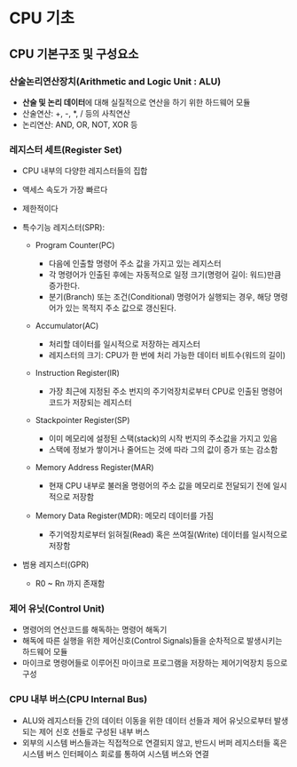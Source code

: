 # CPU 기초

## CPU 기본구조 및 구성요소

### 산술논리연산장치(Arithmetic and Logic Unit : ALU)

* **산술 및 논리 데이터**에 대해 실질적으로 연산을 하기 위한 하드웨어 모듈
* 산술연산: +, -, *, / 등의 사칙연산
* 논리연산: AND, OR, NOT, XOR 등

### 레지스터 세트(Register Set)

* CPU 내부의 다양한 레지스터들의 집합
* 액세스 속도가 가장 빠르다
* 제한적이다
* 특수기능 레지스터(SPR):
    * Program Counter(PC)
        * 다음에 인출할 명령어 주소 값을 가지고 있는 레지스터
        * 각 명령어가 인출된 후에는 자동적으로 일정 크기(명령어 길이: 워드)만큼 증가한다.
        * 분기(Branch) 또는 조건(Conditional) 명령어가 실행되는 경우, 해당 명령어가 있는 목적지 주소 값으로 갱신된다.

    * Accumulator(AC)
        * 처리할 데이터를 일시적으로 저장하는 레지스터
        * 레지스터의 크기: CPU가 한 번에 처리 가능한 데이터 비트수(워드의 길이)

    * Instruction Register(IR)
        * 가장 최근에 지정된 주소 번지의 주기억장치로부터 CPU로 인출된 명령어 코드가 저장되는 레지스터

    * Stackpointer Register(SP)
        * 이미 메모리에 설정된 스택(stack)의 시작 번지의 주소값을 가지고 있음
        * 스택에 정보가 쌓이거나 줄어드는 것에 따라 그의 값이 증가 또는 감소함

    * Memory Address Register(MAR)
        * 현재 CPU 내부로 불러올 명령어의 주소 값을 메모리로 전달되기 전에 일시적으로 저장함

    * Memory Data Register(MDR): 메모리 데이터를 가짐
        * 주기억장치로부터 읽혀질(Read) 혹은 쓰여질(Write) 데이터를 일시적으로 저장함

* 범용 레지스터(GPR)
    * R0 ~ Rn 까지 존재함

### 제어 유닛(Control Unit)

* 명령어의 연산코드를 해독하는 명령어 해독기
* 해독에 따른 실행을 위한 제어신호(Control Signals)들을 순차적으로 발생시키는 하드웨어 모듈
* 마이크로 명령어들로 이루어진 마이크로 프로그램을 저장하는 제어기억장치 등으로 구성

### CPU 내부 버스(CPU Internal Bus)

* ALU와 레지스터들 간의 데이터 이동을 위한 데이터 선들과 제어 유닛으로부터 발생되는 제어 신호 선들로 구성된 내부 버스
* 외부의 시스템 버스들과는 직접적으로 연결되지 않고, 반드시 버퍼 레지스터들 혹은 시스템 버스 인터페이스 회로를 통하여 시스템 버스와 연결



